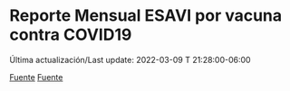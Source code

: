 # Reporte Mensual ESAVI por vacuna contra COVID19

Última actualización/Last update: 2022-03-09 T 21:28:00-06:00

[Fuente](https://www.gob.mx/salud/documentos/reporte-mensual-esavi-por-vacuna-contra-covid19)
[Fuente](https://www.gob.mx/salud/documentos/reporte-mensual-2021-esavi-por-vacuna-contra-covid19)
